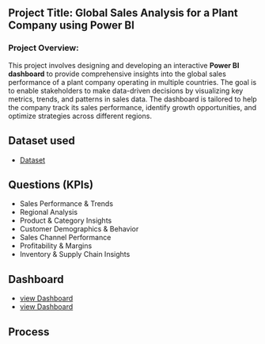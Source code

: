 ## Project Title: **Global Sales Analysis for a Plant Company using Power BI**

### Project Overview:
This project involves designing and developing an interactive **Power BI dashboard** to provide comprehensive insights into the global sales performance of a plant company operating in multiple countries. The goal is to enable stakeholders to make data-driven decisions by visualizing key metrics, trends, and patterns in sales data. The dashboard is tailored to help the company track its sales performance, identify growth opportunities, and optimize strategies across different regions.

## Dataset used 
 - <a href="https://github.com/Sumanmardi/Data-Analysis-Dashboard-/blob/main/Plant_DTS.xls"> Dataset</a>
 
 ## Questions (KPIs)
- Sales Performance & Trends
- Regional Analysis
- Product & Category Insights
- Customer Demographics & Behavior
- Sales Channel Performance
- Profitability & Margins
- Inventory & Supply Chain Insights

 ## Dashboard
 - <a href="https://github.com/Sumanmardi/Data-Analysis-Dashboard-/blob/main/Screenshot%202024-11-13%20181931.png"> view Dashboard</a>
 - <a href="https://github.com/Sumanmardi/Data-Analysis-Dashboard-/blob/main/Screenshot%202024-11-13%20181952.png"> view Dashboard</a>
 ## Process
 
 
